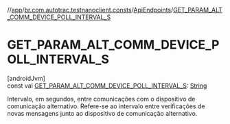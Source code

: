 //[app](../../../index.md)/[br.com.autotrac.testnanoclient.consts](../index.md)/[ApiEndpoints](index.md)/[GET_PARAM_ALT_COMM_DEVICE_POLL_INTERVAL_S](-g-e-t_-p-a-r-a-m_-a-l-t_-c-o-m-m_-d-e-v-i-c-e_-p-o-l-l_-i-n-t-e-r-v-a-l_-s.md)

# GET_PARAM_ALT_COMM_DEVICE_POLL_INTERVAL_S

[androidJvm]\
const val [GET_PARAM_ALT_COMM_DEVICE_POLL_INTERVAL_S](-g-e-t_-p-a-r-a-m_-a-l-t_-c-o-m-m_-d-e-v-i-c-e_-p-o-l-l_-i-n-t-e-r-v-a-l_-s.md): [String](https://kotlinlang.org/api/latest/jvm/stdlib/kotlin/-string/index.html)

Intervalo, em segundos, entre comunicações com o dispositivo de comunicação alternativo. Refere-se ao intervalo entre verificações de novas mensagens junto ao dispositivo de comunicação alternativo.

